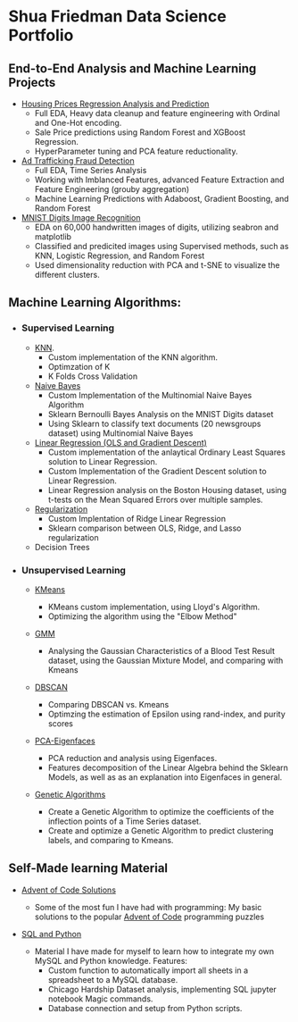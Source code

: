# Shua Friedman Data Science Portfolio

## End-to-End Analysis and Machine Learning Projects

- [Housing Prices Regression Analysis and Prediction](https://github.com/Shuaf98/y-data/blob/main/kaggle/house_regression/full_project.ipynb)
  - Full EDA, Heavy data cleanup and feature engineering with Ordinal and One-Hot encoding.
  - Sale Price predictions using Random Forest and XGBoost Regression.
  - HyperParameter tuning and PCA feature reductionality.
- [Ad Trafficking Fraud Detection](https://github.com/Shuaf98/y-data/blob/main/kaggle/fraud/fraud_EDA.ipynb)
  - Full EDA, Time Series Analysis
  - Working with Imblanced Features, advanced Feature Extraction and Feature Engineering (grouby aggregation)
  - Machine Learning Predictions with Adaboost, Gradient Boosting, and Random Forest
- [MNIST Digits Image Recognition](https://github.com/Shuaf98/y-data/blob/main/kaggle/digits/digits.ipynb)
  - EDA on 60,000 handwritten images of digits, utilizing seabron and matplotlib
  - Classified and predicited images using Supervised methods, such as KNN, Logistic Regression, and Random Forest
  - Used dimensionality reduction with PCA and t-SNE to visualize the different clusters.
 
## Machine Learning Algorithms:
- ### Supervised Learning
  - [KNN](https://github.com/Shuaf98/Machine_Learning/blob/main/supervised/knn.ipynb).
    - Custom implementation of the KNN algorithm.
    - Optimzation of K
    - K Folds Cross Validation
  - [Naive Bayes](https://github.com/Shuaf98/Machine_Learning/blob/main/supervised/NaiveBayes.ipynb)
    - Custom Implementation of the Multinomial Naive Bayes Algorithm
    - Sklearn Bernoulli Bayes Analysis on the MNIST Digits dataset
    - Using Sklearn to classify text documents (20 newsgroups dataset) using Multinomial Naive Bayes
  - [Linear Regression (OLS and Gradient Descent)](https://github.com/Shuaf98/Machine_Learning/blob/main/supervised/LinearRegression.ipynb)
    - Custom implementation of the anlaytical Ordinary Least Squares solution to Linear Regression.
    - Custom Implementation of the Gradient Descent solution to Linear Regression.
    - Linear Regression analysis on the Boston Housing dataset, using t-tests on the Mean Squared Errors over multiple samples.
  - [Regularization](https://github.com/Shuaf98/Machine_Learning/blob/main/supervised/Regularization.ipynb)
    - Custom Implentation of Ridge Linear Regression
    - Sklearn comparison between OLS, Ridge, and Lasso regularization 
  - Decision Trees

- ### Unsupervised Learning
  - [KMeans](https://github.com/Shuaf98/Machine_Learning/blob/main/unsupervised/KMeans.ipynb)
    - KMeans custom implementation, using Lloyd's Algorithm.
    - Optimizing the algorithm using the "Elbow Method"
  - [GMM](https://github.com/Shuaf98/Machine_Learning/blob/main/unsupervised/GMM.ipynb)
    - Analysing the Gaussian Characteristics of a Blood Test Result dataset, using the Gaussian Mixture Model, and comparing with Kmeans
  - [DBSCAN](https://github.com/Shuaf98/Machine_Learning/blob/main/unsupervised/DBSCAN.ipynb)
    - Comparing DBSCAN vs. Kmeans
    - Optimzing the estimation of Epsilon using rand-index, and purity scores
  - [PCA-Eigenfaces](https://github.com/Shuaf98/Machine_Learning/blob/main/unsupervised/PCA_Eigenfaces.ipynb)
    - PCA reduction and analysis using Eigenfaces.
    - Features decomposition of the Linear Algebra behind the Sklearn Models, as well as as an explanation into Eigenfaces in general.

  - [Genetic Algorithms](https://github.com/Shuaf98/Machine_Learning/blob/main/unsupervised/Genetic_Algorithms.ipynb)
    - Create a Genetic Algorithm to optimize the coefficients of the inflection points of a Time Series dataset.
    - Create and optimize a Genetic Algorithm to predict clustering labels, and comparing to Kmeans.

## Self-Made learning Material

- [Advent of Code Solutions](https://github.com/Shuaf98/Advent)
  - Some of the most fun I have had with programming: My basic solutions to the popular [Advent of Code](https://adventofcode.com/) programming puzzles

- [SQL and Python](https://github.com/Shuaf98/Python_SQL/tree/main/Python_mysql)
  - Material I have made for myself to learn how to integrate my own MySQL and Python knowledge. Features:
    - Custom function to automatically import all sheets in a spreadsheet to a MySQL database.
    - Chicago Hardship Dataset analysis, implementing SQL jupyter notebook Magic commands.
    - Database connection and setup from Python scripts.
    

